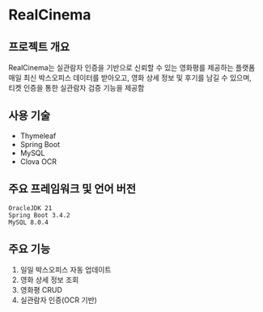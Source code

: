 # RealCinema

## 프로젝트 개요
RealCinema는 실관람자 인증을 기반으로 신뢰할 수 있는 영화평를 제공하는 플랫폼  
매일 최신 박스오피스 데이터를 받아오고, 영화 상세 정보 및 후기를 남길 수 있으며,  
티켓 인증을 통한 실관람자 검증 기능을 제공함

## 사용 기술
- Thymeleaf
- Spring Boot
- MySQL
- Clova OCR

## 주요 프레임워크 및 언어 버전
```
OracleJDK 21
Spring Boot 3.4.2
MySQL 8.0.4
```

## 주요 기능
1. 일일 박스오피스 자동 업데이트
2. 영화 상세 정보 조회
3. 영화평 CRUD
4. 실관람자 인증(OCR 기반)
